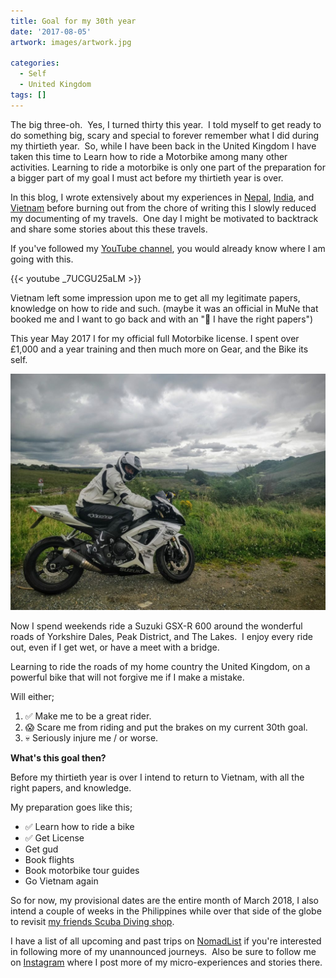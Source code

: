 ```yaml
---
title: Goal for my 30th year
date: '2017-08-05'
artwork: images/artwork.jpg

categories:
  - Self
  - United Kingdom
tags: []
---
```


The big three-oh.  Yes, I turned thirty this year.  I told myself to get ready to do something big, scary and special to forever remember what I did during my thirtieth year.  So, while I have been back in the United Kingdom I have taken this time to Learn how to ride a Motorbike among many other activities. Learning to ride a motorbike is only one part of the preparation for a bigger part of my goal I must act before my thirtieth year is over.

In this blog, I wrote extensively about my experiences in [Nepal](/categories/nepal/), [India](/categories/india/), and [Vietnam](/categories/vietnam/) before burning out from the chore of writing this I slowly reduced my documenting of my travels.  One day I might be motivated to backtrack and share some stories about this these travels.

If you've followed my [YouTube channel](https://www.youtube.com/channel/UCk6c6vGiKFwoK3436qUDQWQ), you would already know where I am going with this.

{{< youtube _7UCGU25aLM >}}

Vietnam left some impression upon me to get all my legitimate papers, knowledge on how to ride and such. (maybe it was an official in MuNe that booked me and I want to go back and with an "🖕 I have the right papers")

This year May 2017 I for my official full Motorbike license. I spent over £1,000 and a year training and then much more on Gear, and the Bike its self.

![Me on My Motorbike near Rivington](images/IMG_20170729_123956-2-1024x768.jpg)

Now I spend weekends ride a Suzuki GSX-R 600 around the wonderful roads of Yorkshire Dales, Peak District, and The Lakes.  I enjoy every ride out, even if I get wet, or have a meet with a bridge.

Learning to ride the roads of my home country the United Kingdom, on a powerful bike that will not forgive me if I make a mistake.

Will either;

1. ✅ Make me to be a great rider.
2. 😱 Scare me from riding and put the brakes on my current 30th goal.
3. 💀 Seriously injure me / or worse.

**What's this goal then?** 

Before my thirtieth year is over I intend to return to Vietnam, with all the right papers, and knowledge.

My preparation goes like this;

- ✅ Learn how to ride a bike
- ✅ Get License
- Get gud
- Book flights
- Book motorbike tour guides
- Go Vietnam again

So for now, my provisional dates are the entire month of March 2018, I also intend a couple of weeks in the Philippines while over that side of the globe to revisit [my friends Scuba Diving shop](https://gonetraveling.me/moalboal-the-short-walk-out-to-open-water/).

I have a list of all upcoming and past trips on [NomadList](https://nomadlist.com/@halfcube) if you're interested in following more of my unannounced journeys.  Also be sure to follow me on [Instagram](https://www.instagram.com/halfcubeuk/) where I post more of my micro-experiences and stories there.

